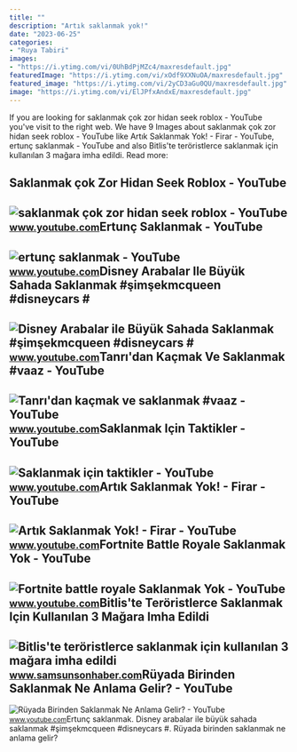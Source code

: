 ```yaml
---
title: ""
description: "Artık saklanmak yok!"
date: "2023-06-25"
categories:
- "Ruya Tabiri"
images:
- "https://i.ytimg.com/vi/0UhBdPjMZc4/maxresdefault.jpg"
featuredImage: "https://i.ytimg.com/vi/xOdf9XXNuOA/maxresdefault.jpg"
featured_image: "https://i.ytimg.com/vi/2yCD3aGu0QU/maxresdefault.jpg"
image: "https://i.ytimg.com/vi/ElJPfxAndxE/maxresdefault.jpg"
---
```


If you are looking for saklanmak çok zor hidan seek roblox - YouTube you've visit to the right web. We have 9 Images about saklanmak çok zor hidan seek roblox - YouTube like Artık Saklanmak Yok! - Firar - YouTube, ertunç saklanmak - YouTube and also Bitlis'te teröristlerce saklanmak için kullanılan 3 mağara imha edildi. Read more:

Saklanmak çok Zor Hidan Seek Roblox - YouTube
---------------------------------------------

 ![saklanmak çok zor hidan seek roblox - YouTube](https://i.ytimg.com/vi/2yCD3aGu0QU/maxresdefault.jpg) <small>www.youtube.com</small>Ertunç Saklanmak - YouTube
--------------------------

 ![ertunç saklanmak - YouTube](https://i.ytimg.com/vi/QZHnMFENp_U/maxresdefault.jpg?sqp=-oaymwEmCIAKENAF8quKqQMa8AEB-AH-CYAC0AWKAgwIABABGGQgZChkMA8=&rs=AOn4CLAILsWwrYvX2iG53_xqBYC_TcTpxQ) <small>www.youtube.com</small>Disney Arabalar Ile Büyük Sahada Saklanmak #şimşekmcqueen #disneycars #
-----------------------------------------------------------------------

 ![Disney Arabalar ile Büyük Sahada Saklanmak #şimşekmcqueen #disneycars #](https://i.ytimg.com/vi/-mCV5Iwi8MM/maxresdefault.jpg) <small>www.youtube.com</small>Tanrı'dan Kaçmak Ve Saklanmak #vaaz - YouTube
---------------------------------------------

 ![Tanrı'dan kaçmak ve saklanmak #vaaz - YouTube](https://i.ytimg.com/vi/ElJPfxAndxE/maxresdefault.jpg) <small>www.youtube.com</small>Saklanmak Için Taktikler - YouTube
----------------------------------

 ![Saklanmak için taktikler - YouTube](https://i.ytimg.com/vi/0UhBdPjMZc4/maxresdefault.jpg) <small>www.youtube.com</small>Artık Saklanmak Yok! - Firar - YouTube
--------------------------------------

 ![Artık Saklanmak Yok! - Firar - YouTube](https://i.ytimg.com/vi/u54OeacGWuk/maxresdefault.jpg) <small>www.youtube.com</small>Fortnite Battle Royale Saklanmak Yok - YouTube
----------------------------------------------

 ![Fortnite battle royale Saklanmak Yok - YouTube](https://i.ytimg.com/vi/xOdf9XXNuOA/maxresdefault.jpg) <small>www.youtube.com</small>Bitlis'te Teröristlerce Saklanmak Için Kullanılan 3 Mağara Imha Edildi
----------------------------------------------------------------------

 ![Bitlis'te teröristlerce saklanmak için kullanılan 3 mağara imha edildi](https://i.samsunsonhaber.com/resimler/24112020/bitliste-teroristlerce-saklanmak-icin-kullanilan-3-magara-imha-edildi-618753bm.jpg) <small>www.samsunsonhaber.com</small>Rüyada Birinden Saklanmak Ne Anlama Gelir? - YouTube
----------------------------------------------------

 ![Rüyada Birinden Saklanmak Ne Anlama Gelir? - YouTube](https://i.ytimg.com/vi/FAoP0LpI11s/maxresdefault.jpg) <small>www.youtube.com</small>Ertunç saklanmak. Disney arabalar ile büyük sahada saklanmak #şimşekmcqueen #disneycars #. Rüyada birinden saklanmak ne anlama gelir?
